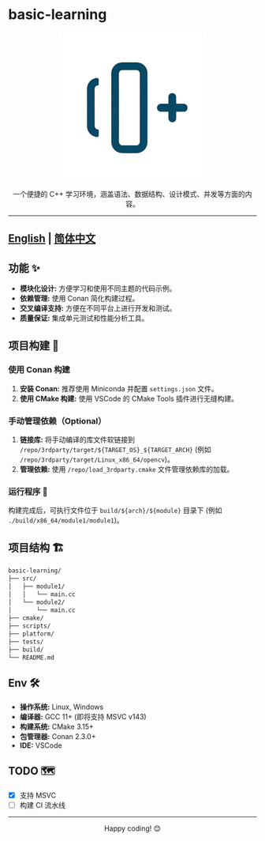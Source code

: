 # basic-learning

<p align="center">
  <img src="assets/logo.png" alt="basic-learning Logo" width="300"> <br/>
</p>

<p align="center">
  一个便捷的 C++ 学习环境，涵盖语法、数据结构、设计模式、并发等方面的内容。
</p>

---
[English](README_EN.md) | [简体中文](README.md)
---

## 功能 ✨

- **模块化设计:** 方便学习和使用不同主题的代码示例。
- **依赖管理:** 使用 Conan 简化构建过程。
- **交叉编译支持:** 方便在不同平台上进行开发和测试。
- **质量保证:** 集成单元测试和性能分析工具。


## 项目构建 🚀

### 使用 Conan 构建

1. **安装 Conan:** 推荐使用 Miniconda 并配置 `settings.json` 文件。
2. **使用 CMake 构建:** 使用 VSCode 的 CMake Tools 插件进行无缝构建。


### 手动管理依赖（Optional）

1. **链接库:** 将手动编译的库文件软链接到 `/repo/3rdparty/target/${TARGET_OS}_${TARGET_ARCH}`  (例如 `/repo/3rdparty/target/Linux_x86_64/opencv`)。
2. **管理依赖:** 使用 `/repo/load_3rdparty.cmake` 文件管理依赖库的加载。


### 运行程序 🏃

构建完成后，可执行文件位于 `build/${arch}/${module}` 目录下 (例如 `./build/x86_64/module1/module1`)。


## 项目结构 🏗️

```
basic-learning/
├── src/
│   ├── module1/
│   │   └── main.cc
│   └── module2/
│       └── main.cc
├── cmake/
├── scripts/
├── platform/
├── tests/
├── build/
└── README.md
```


## Env 🛠️

- **操作系统:** Linux, Windows
- **编译器:** GCC 11+ (即将支持 MSVC v143)
- **构建系统:** CMake 3.15+
- **包管理器:** Conan 2.3.0+
- **IDE:** VSCode


## TODO 🗺️

- [x] 支持 MSVC
- [ ] 构建 CI 流水线

---

<p align="center">
  Happy coding! 😊
</p>

